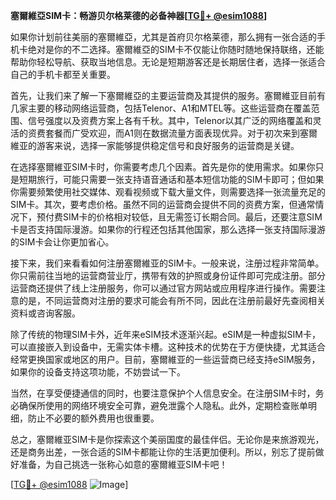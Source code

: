 **塞爾維亞SIM卡：畅游贝尔格莱德的必备神器[[TG💪+ @esim1088](https://t.me/s/esim1088)]**

如果你计划前往美丽的塞爾維亞，尤其是首府贝尔格莱德，那么拥有一张合适的手机卡绝对是你的不二选择。塞爾維亞的SIM卡不仅能让你随时随地保持联络，还能帮助你轻松导航、获取当地信息。无论是短期游客还是长期居住者，选择一张适合自己的手机卡都至关重要。

首先，让我们来了解一下塞爾維亞的主要运营商及其提供的服务。塞爾維亚目前有几家主要的移动网络运营商，包括Telenor、A1和MTEL等。这些运营商在覆盖范围、信号强度以及资费方案上各有千秋。其中，Telenor以其广泛的网络覆盖和灵活的资费套餐而广受欢迎，而A1则在数据流量方面表现优异。对于初次来到塞爾維亚的游客来说，选择一家能够提供稳定信号和良好服务的运营商是关键。

在选择塞爾維亚SIM卡时，你需要考虑几个因素。首先是你的使用需求。如果你只是短期旅行，可能只需要一张支持语音通话和基本短信功能的SIM卡即可；但如果你需要频繁使用社交媒体、观看视频或下载大量文件，则需要选择一张流量充足的SIM卡。其次，要考虑价格。虽然不同的运营商会提供不同的资费方案，但通常情况下，预付费SIM卡的价格相对较低，且无需签订长期合同。最后，还要注意SIM卡是否支持国际漫游。如果你的行程还包括其他国家，那么选择一张支持国际漫游的SIM卡会让你更加省心。

接下来，我们来看看如何注册塞爾維亚的SIM卡。一般来说，注册过程非常简单。你只需前往当地的运营商营业厅，携带有效的护照或身份证件即可完成注册。部分运营商还提供了线上注册服务，你可以通过官方网站或应用程序进行操作。需要注意的是，不同运营商对注册的要求可能会有所不同，因此在注册前最好先查阅相关资料或咨询客服。

除了传统的物理SIM卡外，近年来eSIM技术逐渐兴起。eSIM是一种虚拟SIM卡，可以直接嵌入到设备中，无需实体卡槽。这种技术的优势在于方便快捷，尤其适合经常更换国家或地区的用户。目前，塞爾維亚的一些运营商已经支持eSIM服务，如果你的设备支持这项功能，不妨尝试一下。

当然，在享受便捷通信的同时，也要注意保护个人信息安全。在注册SIM卡时，务必确保所使用的网络环境安全可靠，避免泄露个人隐私。此外，定期检查账单明细，防止不必要的额外费用也很重要。

总之，塞爾維亚SIM卡是你探索这个美丽国度的最佳伴侣。无论你是来旅游观光，还是商务出差，一张合适的SIM卡都能让你的生活更加便利。所以，别忘了提前做好准备，为自己挑选一张称心如意的塞爾維亚SIM卡吧！

[[TG💪+ @esim1088](https://t.me/s/esim1088) ![Image](https://i.postimg.cc/4NQfJmqS/Snipaste-2025-05-13-00-14-12.png)]